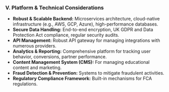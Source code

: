 ### V. Platform & Technical Considerations

*   **Robust & Scalable Backend:** Microservices architecture, cloud-native infrastructure (e.g., AWS, GCP, Azure), high-performance databases.
*   **Secure Data Handling:** End-to-end encryption, UK GDPR and Data Protection Act compliance, regular security audits.
*   **API Management:** Robust API gateway for managing integrations with numerous providers.
*   **Analytics & Reporting:** Comprehensive platform for tracking user behavior, conversions, partner performance.
*   **Content Management System (CMS):** For managing educational content and marketing.
*   **Fraud Detection & Prevention:** Systems to mitigate fraudulent activities.
*   **Regulatory Compliance Framework:** Built-in mechanisms for FCA regulations.